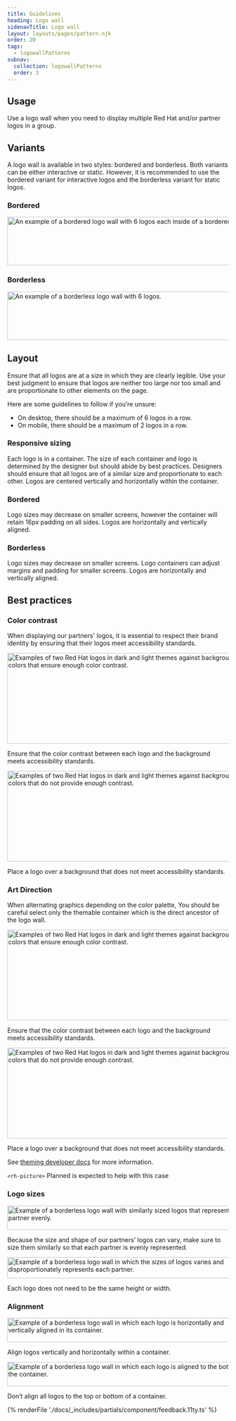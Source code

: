 ```yaml
---
title: Guidelines
heading: Logo wall
sidenavTitle: Logo wall
layout: layouts/pages/pattern.njk
order: 20
tags:
  - logowallPatterns
subnav:
  collection: logowallPatterns
  order: 3
---
```


<script type="module" data-helmet>
  import "@uxdot/elements/uxdot-best-practice.js";
</script>

## Usage

Use a logo wall when you need to display multiple Red Hat and/or partner logos 
in a group.

## Variants

A logo wall is available in two styles: bordered and borderless. Both variants 
can be either interactive or static. However, it is recommended to use the 
bordered variant for interactive logos and the borderless variant for static 
logos.

### Bordered

<uxdot-example width-adjustment="1010px">
  <img src="../guidelines-variants-bordered.avif"
      alt="An example of a bordered logo wall with 6 logos each inside of a bordered container."
      width="1120"
      height="110"
      loading="lazy">
</uxdot-example>

### Borderless

<uxdot-example width-adjustment="1010px">
  <img src="../guidelines-variants-borderless.avif"
      alt="An example of a borderless logo wall with 6 logos."
      width="1113"
      height="110"
      loading="lazy">
</uxdot-example>

## Layout

Ensure that all logos are at a size in which they are clearly legible. Use your 
best judgment to ensure that logos are neither too large nor too small and are 
proportionate to other elements on the page.

Here are some guidelines to follow if you’re unsure:
 - On desktop, there should be a maximum of 6 logos in a row.
 - On mobile, there should be a maximum of 2 logos in a row.

### Responsive sizing

Each logo is in a container. The size of each container and logo is determined 
by the designer but should abide by best practices. Designers should ensure that 
all logos are of a similar size and proportionate to each other. Logos are 
centered vertically and horizontally within the container.

### Bordered
Logo sizes may decrease on smaller screens, however the container will retain 
16px padding on all sides. Logos are horizontally and vertically aligned.

### Borderless
Logo sizes may decrease on smaller screens. Logo containers can adjust margins 
and padding for smaller screens. Logos are horizontally and vertically aligned.

## Best practices

### Color contrast

When displaying our partners' logos, it is essential to respect their brand 
identity by ensuring that their logos meet accessibility standards.

<div class="grid sm-two-columns">
  <uxdot-best-practice variant="do">
    <uxdot-example slot="image" alignment="left" width-adjustment="556px">
      <img src="../guidelines-bestpractices-contrast-do.svg"
      alt="Examples of two Red Hat logos in dark and light themes against background colors that ensure enough color contrast."
      width="556"
      height="206"
      loading="lazy">
    </uxdot-example>
    <p>Ensure that the color contrast between each logo and the background meets accessibility standards.</p>
  </uxdot-best-practice>

  <uxdot-best-practice variant="dont">
    <uxdot-example slot="image" alignment="left" width-adjustment="556px">
      <img src="../guidelines-bestpractices-contrast-dont.svg"
      alt="Examples of two Red Hat logos in dark and light themes against background colors that do not provide enough contrast."
      width="556"
      height="206"
      loading="lazy">
    </uxdot-example>
    <p>Place a logo over a background that does not meet accessibility standards.</p>
  </uxdot-best-practice>
</div>

### Art Direction

When alternating graphics depending on the color palette, You should be careful 
select only the themable container which is the direct ancestor of the logo 
wall.

<div class="grid sm-two-columns">
  <uxdot-best-practice variant="do">
    <uxdot-example slot="image" alignment="left" width-adjustment="556px">
      <img src="../guidelines-bestpractices-contrast-do.svg"
      alt="Examples of two Red Hat logos in dark and light themes against background colors that ensure enough color contrast."
      width="556"
      height="206"
      loading="lazy">
    </uxdot-example>
    <p>Ensure that the color contrast between each logo and the background meets accessibility standards.</p>
  </uxdot-best-practice>

  <uxdot-best-practice variant="dont">
    <uxdot-example slot="image" alignment="left" width-adjustment="556px">
      <img src="../guidelines-bestpractices-contrast-dont.svg"
      alt="Examples of two Red Hat logos in dark and light themes against background colors that do not provide enough contrast."
      width="556"
      height="206"
      loading="lazy">
    </uxdot-example>
    <p>Place a logo over a background that does not meet accessibility standards.</p>
  </uxdot-best-practice>
</div>

See [theming developer docs](/theming/developers/) for more information.

<rh-alert>`<rh-picture>` <rh-tag color="purple">Planned</rh-tag> is expected to help
with this case</rh-alert>

### Logo sizes

<div class="grid sm-two-columns">
  <uxdot-best-practice variant="do">
    <uxdot-example slot="image" alignment="left" width-adjustment="556px">
      <img src="../guidelines-bestpractices-sizing-do.avif"
      alt="Example of a borderless logo wall with similarly sized logos that represent each partner evenly."
      width="556"
      height="55"
      loading="lazy">
    </uxdot-example>
    <p>Because the size and shape of our partners’ logos can vary, make sure to size them similarly so that each partner is evenly represented.</p>
  </uxdot-best-practice>

  <uxdot-best-practice variant="dont">
    <uxdot-example slot="image" alignment="left" width-adjustment="556px">
      <img src="../guidelines-bestpractices-sizing-dont.avif"
      alt="Example of a borderless logo wall in which the sizes of logos varies and disproportionately represents each partner."
      width="559"
      height="48"
      loading="lazy">
    </uxdot-example>
    <p>Each logo does not need to be the same height or width.</p>
  </uxdot-best-practice>
</div>

### Alignment

<div class="grid sm-two-columns">
  <uxdot-best-practice variant="do">
    <uxdot-example slot="image" alignment="left" width-adjustment="556px">
      <img src="../guidelines-bestpractices-align-do.avif"
      alt="Example of a borderless logo wall in which each logo is horizontally and vertically aligned in its container."
      width="556"
      height="55"
      loading="lazy">
    </uxdot-example>
    <p>Align logos vertically and horizontally within a container.</p>
  </uxdot-best-practice>

  <uxdot-best-practice variant="dont">
    <uxdot-example slot="image" alignment="left" width-adjustment="556px">
      <img src="../guidelines-bestpractices-align-dont.avif"
      alt="Example of a borderless logo wall in which each logo is aligned to the bottom of the container."
      width="556"
      height="55"
      loading="lazy">
    </uxdot-example>
    <p>Don’t align all logos to the top or bottom of a container.</p>
  </uxdot-best-practice>
</div>

{% renderFile './docs/_includes/partials/component/feedback.11ty.ts' %}
